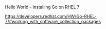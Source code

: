 

Hello World - installing Go on RHEL 7

https://developers.redhat.com/HW/Go-RHEL-7/#working_with_software_collection_packages

